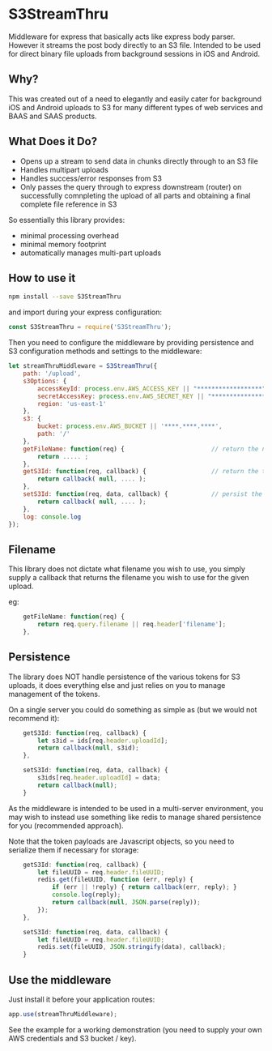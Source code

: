 # S3StreamThru

Middleware for express that basically acts like express body parser. However it streams the post body directly to an S3 file.
Intended to be used for direct binary file uploads from background sessions in iOS and Android.

## Why?

This was created out of a need to elegantly and easily cater for background iOS and Android uploads to S3 for
many different types of web services and BAAS and SAAS products.

## What Does it Do?

* Opens up a stream to send data in chunks directly through to an S3 file
* Handles multipart uploads
* Handles success/error responses from S3
* Only passes the query through to express downstream (router) on successfully comnpleting the upload of all parts and obtaining a final complete file reference in S3

So essentially this library provides:
* minimal processing overhead
* minimal memory footprint
* automatically manages multi-part uploads

## How to use it

```sh
npm install --save S3StreamThru
```

and import during your express configuration:

```js
const S3StreamThru = require('S3StreamThru');
```

Then you need to configure the middleware by providing persistence and S3 configuration methods and settings to the middleware:

```js
let streamThruMiddleware = S3StreamThru({
    path: '/upload',
    s3Options: {
        accessKeyId: process.env.AWS_ACCESS_KEY || "******************",
        secretAccessKey: process.env.AWS_SECRET_KEY || "**********************",
        region: 'us-east-1'
    },
    s3: {
        bucket: process.env.AWS_BUCKET || '****.****.****',
        path: '/'
    },
    getFileName: function(req) {                        // return the name for this upload
        return ..... ;
    },
    getS3Id: function(req, callback) {                  // return the token object for this upload
        return callback( null, .... );
    },
    setS3Id: function(req, data, callback) {            // persist the token object for this upload
        return callback( null, .... );
    },
    log: console.log
});
```

## Filename

This library does not dictate what filename you wish to use, you simply supply a callback that returns the filename you wish to use for the given upload.

eg:
```js
    getFileName: function(req) {
        return req.query.filename || req.header['filename'];
    },
```

## Persistence

The library does NOT handle persistence of the various tokens for S3 uploads, it does everything else and just relies on you to manage management of the tokens.

On a single server you could do something as simple as (but we would not recommend it):

```js
    getS3Id: function(req, callback) {
        let s3id = ids[req.header.uploadId];
        return callback(null, s3id);
    },

    setS3Id: function(req, data, callback) {
        s3ids[req.header.uploadId] = data;
        return callback(null);
    }
```

As the middleware is intended to be used in a multi-server environment, you may wish to instead use something like redis
to manage shared persistence for you (recommended approach).

Note that the token payloads are Javascript objects, so you need to serialize them if necessary for storage:

```js
    getS3Id: function(req, callback) {
        let fileUUID = req.header.fileUUID;
        redis.get(fileUUID, function (err, reply) {
            if (err || !reply) { return callback(err, reply); }
            console.log(reply);
            return callback(null, JSON.parse(reply));
        });
    },

    setS3Id: function(req, data, callback) {
        let fileUUID = req.header.fileUUID;
        redis.set(fileUUID, JSON.stringify(data), callback);
    }
```

## Use the middleware

Just install it before your application routes:

```js
app.use(streamThruMiddleware);
```

See the example for a working demonstration (you need to supply your own AWS credentials and S3 bucket / key).
